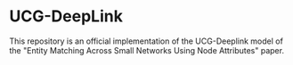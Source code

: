# UCG-DeepLink

This repository is an official implementation of the UCG-Deeplink model of the "Entity Matching Across Small Networks Using Node Attributes" paper.

